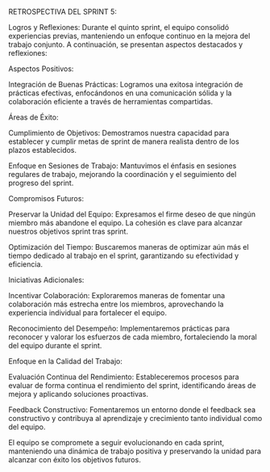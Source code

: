 RETROSPECTIVA DEL SPRINT 5:

Logros y Reflexiones:
Durante el quinto sprint, el equipo consolidó experiencias previas, manteniendo un enfoque continuo en la mejora del trabajo conjunto. A continuación, se presentan aspectos destacados y reflexiones:

Aspectos Positivos:

Integración de Buenas Prácticas: Logramos una exitosa integración de prácticas efectivas, enfocándonos en una comunicación sólida y la colaboración eficiente a través de herramientas compartidas.


Áreas de Éxito:

Cumplimiento de Objetivos: Demostramos nuestra capacidad para establecer y cumplir metas de sprint de manera realista dentro de los plazos establecidos.

Enfoque en Sesiones de Trabajo: Mantuvimos el énfasis en sesiones regulares de trabajo, mejorando la coordinación y el seguimiento del progreso del sprint.

Compromisos Futuros:

Preservar la Unidad del Equipo: Expresamos el firme deseo de que ningún miembro más abandone el equipo. La cohesión es clave para alcanzar nuestros objetivos sprint tras sprint.

Optimización del Tiempo: Buscaremos maneras de optimizar aún más el tiempo dedicado al trabajo en el sprint, garantizando su efectividad y eficiencia.

Iniciativas Adicionales:

Incentivar Colaboración: Exploraremos maneras de fomentar una colaboración más estrecha entre los miembros, aprovechando la experiencia individual para fortalecer el equipo.

Reconocimiento del Desempeño: Implementaremos prácticas para reconocer y valorar los esfuerzos de cada miembro, fortaleciendo la moral del equipo durante el sprint.

Enfoque en la Calidad del Trabajo:

Evaluación Continua del Rendimiento: Estableceremos procesos para evaluar de forma continua el rendimiento del sprint, identificando áreas de mejora y aplicando soluciones proactivas.

Feedback Constructivo: Fomentaremos un entorno donde el feedback sea constructivo y contribuya al aprendizaje y crecimiento tanto individual como del equipo.

El equipo se compromete a seguir evolucionando en cada sprint, manteniendo una dinámica de trabajo positiva y preservando la unidad para alcanzar con éxito los objetivos futuros.






